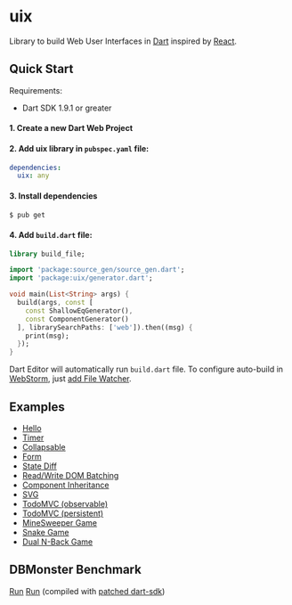 # uix

Library to build Web User Interfaces in [Dart](https://dartlang.org)
inspired by [React](http://facebook.github.io/react/).

## Quick Start

Requirements:

 - Dart SDK 1.9.1 or greater

#### 1. Create a new Dart Web Project
#### 2. Add uix library in `pubspec.yaml` file:

```yaml
dependencies:
  uix: any
```

#### 3. Install dependencies

```sh
$ pub get
```

#### 4. Add `build.dart` file:

```dart
library build_file;

import 'package:source_gen/source_gen.dart';
import 'package:uix/generator.dart';

void main(List<String> args) {
  build(args, const [
    const ShallowEqGenerator(),
    const ComponentGenerator()
  ], librarySearchPaths: ['web']).then((msg) {
    print(msg);
  });
}
```

Dart Editor will automatically run `build.dart` file. To configure
auto-build in [WebStorm](https://www.jetbrains.com/webstorm/), just
[add File Watcher](http://stackoverflow.com/questions/17266106/how-to-run-build-dart-in-webstorm).

## Examples

- [Hello](https://github.com/localvoid/uix/tree/master/example/hello)
- [Timer](https://github.com/localvoid/uix/tree/master/example/timer)
- [Collapsable](https://github.com/localvoid/uix/tree/master/example/collapsable)
- [Form](https://github.com/localvoid/uix/tree/master/example/form)
- [State Diff](https://github.com/localvoid/uix/tree/master/example/state_diff)
- [Read/Write DOM Batching](https://github.com/localvoid/uix/tree/master/example/read_write_batching)
- [Component Inheritance](https://github.com/localvoid/uix/tree/master/example/inheritance)
- [SVG](https://github.com/localvoid/uix/tree/master/example/svg)
- [TodoMVC (observable)](https://github.com/localvoid/uix_todomvc/)
- [TodoMVC (persistent)](https://github.com/localvoid/uix_todomvc_persistent/)
- [MineSweeper Game](https://github.com/localvoid/uix_minesweeper/)
- [Snake Game](https://github.com/localvoid/uix_snake/)
- [Dual N-Back Game](https://github.com/localvoid/dual_nback/)

## DBMonster Benchmark

[Run](http://localvoid.github.io/uix_dbmon/)
[Run](http://localvoid.github.io/uix_dbmon/classlist2) (compiled with [patched dart-sdk](https://code.google.com/p/dart/issues/detail?id=23012))

